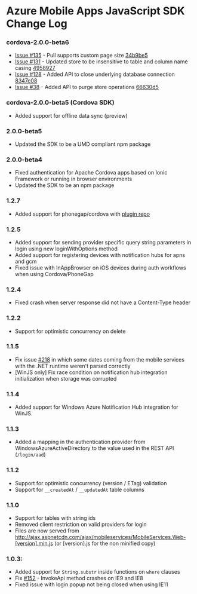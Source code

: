 # Azure Mobile Apps JavaScript SDK Change Log

### cordova-2.0.0-beta6
- [Issue #135](https://github.com/Azure/azure-mobile-apps-js-client/issues/135) - Pull supports custom page size [ 34b9be5](https://github.com/Azure/azure-mobile-apps-js-client/commit/34b9be55a4432af78501b3028b728790aa89ca0b)
- [Issue #131](https://github.com/Azure/azure-mobile-apps-js-client/issues/131) - Updated store to be insensitive to table and column name casing [4958927](https://github.com/Azure/azure-mobile-apps-js-client/commit/49589276c6ebdb792455d0e5dd087ac908d30c50)
- [Issue #128](https://github.com/Azure/azure-mobile-apps-js-client/issues/128) - Added API to close underlying database connection [8347c08](https://github.com/Azure/azure-mobile-apps-js-client/commit/8347c08e3f02ed1aff57c03ac8ea0de4a7065cc7)
- [Issue #38](https://github.com/Azure/azure-mobile-apps-js-client/issues/38) - Added API to purge store operations [66630d5](https://github.com/Azure/azure-mobile-apps-js-client/commit/66630d50ca915f9b0387def10fc0fe3017c896a1)

### cordova-2.0.0-beta5 (Cordova SDK)
- Added support for offline data sync (preview)

### 2.0.0-beta5
- Updated the SDK to be a UMD compliant npm package

### 2.0.0-beta4
- Fixed authentication for Apache Cordova apps based on Ionic Framework or running in browser environments
- Updated the SDK to be an npm package

### 1.2.7
- Added support for phonegap/cordova with [plugin repo](https://github.com/Azure/azure-mobile-services-cordova)

### 1.2.5
- Added support for sending provider specific query string parameters in login using new loginWithOptions method
- Added support for registering devices with notification hubs for apns and gcm
- Fixed issue with InAppBrowser on iOS devices during auth workflows when using Cordova/PhoneGap

### 1.2.4
- Fixed crash when server response did not have a Content-Type header

### 1.2.2 
- Support for optimistic concurrency on delete

### 1.1.5
- Fix issue [#218](https://github.com/WindowsAzure/azure-mobile-services/issues/218) in which some dates coming from the mobile services with the .NET runtime weren't parsed correctly
- [WinJS only] Fix race condition on notification hub integration initialization when storage was corrupted

### 1.1.4
- Added support for Windows Azure Notification Hub integration for WinJS.

### 1.1.3
- Added a mapping in the authentication provider from WindowsAzureActiveDirectory to the value used in the REST API (`/login/aad`)

### 1.1.2
- Support for optimistic concurrency (version / ETag) validation
- Support for `__createdAt` / `__updatedAt` table columns

### 1.1.0
- Support for tables with string ids
- Removed client restriction on valid providers for login
- Files are now served from http://ajax.aspnetcdn.com/ajax/mobileservices/MobileServices.Web-[version].min.js (or [version].js for the non minified copy)

### 1.0.3:
- Added support for `String.substr` inside functions on `where` clauses
- Fix [#152](https://github.com/WindowsAzure/azure-mobile-services/issues/152) - InvokeApi method crashes on IE9 and IE8
- Fixed issue with login popup not being closed when using IE11
